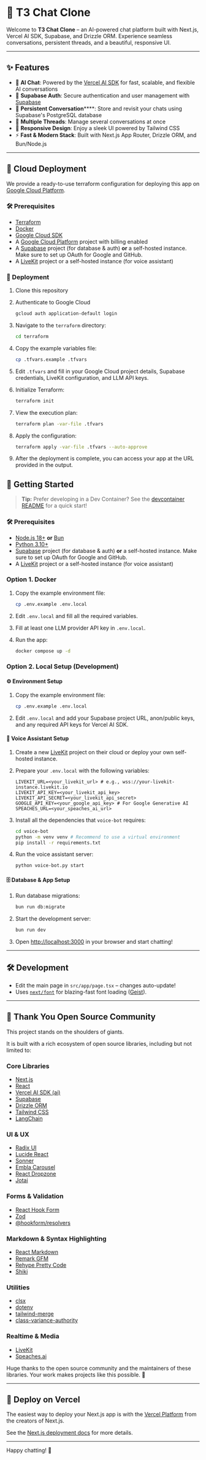 # 🚀 T3 Chat Clone

Welcome to **T3 Chat Clone** – an AI-powered chat platform built with Next.js, Vercel AI SDK, Supabase, and Drizzle ORM. Experience seamless conversations, persistent threads, and a beautiful, responsive UI.

---

## ✨ Features

- 🤖 **AI Chat**: Powered by the [Vercel AI SDK](https://sdk.vercel.ai/) for fast, scalable, and flexible AI conversations
- 🔐 **Supabase Auth**: Secure authentication and user management with [Supabase](https://supabase.com/)
- 💾 **Persistent Conversation******: Store and revisit your chats using Supabase's PostgreSQL database
- 🧵 **Multiple Threads**: Manage several conversations at once
- 📱 **Responsive Design**: Enjoy a sleek UI powered by Tailwind CSS
- ⚡ **Fast & Modern Stack**: Built with Next.js App Router, Drizzle ORM, and Bun/Node.js

---

## 🚀 Cloud Deployment

We provide a ready-to-use terraform configuration for deploying this app on [Google Cloud Platform](https://cloud.google.com/).

### 🛠 Prerequisites

- [Terraform](https://www.terraform.io/downloads)
- [Docker](https://www.docker.com/get-started)
- [Google Cloud SDK](https://cloud.google.com/sdk/docs/install)
- A [Google Cloud Platform](https://cloud.google.com/) project with billing enabled
- A [Supabase](https://supabase.com/) project (for database & auth) **or** a self-hosted instance. Make sure to set up OAuth for Google and GitHub.
- A [LiveKit](https://livekit.io/) project or a self-hosted instance (for voice assistant)

### 🚀 Deployment

1. Clone this repository

2. Authenticate to Google Cloud

   ```bash
   gcloud auth application-default login
   ```

3. Navigate to the `terraform` directory:

   ```bash
   cd terraform
   ```

4. Copy the example variables file:

   ```bash
   cp .tfvars.example .tfvars
   ```

5. Edit `.tfvars` and fill in your Google Cloud project details, Supabase credentials, LiveKit configuration, and LLM API keys.

6. Initialize Terraform:

   ```bash
   terraform init
   ```

7. View the execution plan:

   ```bash
   terraform plan -var-file .tfvars
   ```

8. Apply the configuration:

   ```bash
   terraform apply -var-file .tfvars --auto-approve
   ```

9. After the deployment is complete, you can access your app at the URL provided in the output.

## 🚦 Getting Started

> **Tip:** Prefer developing in a Dev Container? See the [devcontainer README](./.devcontainer/README.md) for a quick start!

### 🛠 Prerequisites

- [Node.js 18+](https://nodejs.org/) **or** [Bun](https://bun.sh/)
- [Python 3.10+](https://www.python.org/)
- [Supabase](https://supabase.com/) project (for database & auth) **or** a self-hosted instance. Make sure to set up OAuth for Google and GitHub.
- A [LiveKit](https://livekit.io/) project or a self-hosted instance (for voice assistant)

### Option 1. Docker

1. Copy the example environment file:

   ```bash
   cp .env.example .env.local
   ```

2. Edit `.env.local` and fill all the required variables.

3. Fill at least one LLM provider API key in `.env.local`.

4. Run the app:

   ```bash
   docker compose up -d
   ```

### Option 2. Local Setup (Development)

#### ⚙️ Environment Setup

1. Copy the example environment file:

   ```bash
   cp .env.example .env.local
   ```

2. Edit `.env.local` and add your Supabase project URL, anon/public keys, and any required API keys for Vercel AI SDK.

#### 🤖 Voice Assistant Setup

1. Create a new [LiveKit](https://livekit.io/) project on their cloud or deploy your own self-hosted instance.

2. Prepare your `.env.local` with the following variables:

   ```env
   LIVEKIT_URL=<your_livekit_url> # e.g., wss://your-livekit-instance.livekit.io
   LIVEKIT_API_KEY=<your_livekit_api_key>
   LIVEKIT_API_SECRET=<your_livekit_api_secret>
   GOOGLE_API_KEY=<your_google_api_key> # For Google Generative AI
   SPEACHES_URL=<your_speaches_ai_url>
   ```

3. Install all the dependencies that `voice-bot` requires:

    ```bash
    cd voice-bot
    python -m venv venv # Recommend to use a virtual environment
    pip install -r requirements.txt
    ```

4. Run the voice assistant server:

   ```bash
   python voice-bot.py start
   ```

#### 🗄️ Database & App Setup

1. Run database migrations:

   ```bash
   bun run db:migrate
   ```

2. Start the development server:

   ```bash
   bun run dev
   ```

3. Open [http://localhost:3000](http://localhost:3000) in your browser and start chatting!

---

## 🛠 Development

- Edit the main page in `src/app/page.tsx` – changes auto-update!
- Uses [`next/font`](https://nextjs.org/docs/app/building-your-application/optimizing/fonts) for blazing-fast font loading ([Geist](https://vercel.com/font)).

---

## 🙏 Thank You Open Source Community

This project stands on the shoulders of giants.

It is built with a rich ecosystem of open source libraries, including but not limited to:

### Core Libraries

- [Next.js](https://nextjs.org/)
- [React](https://react.dev/)
- [Vercel AI SDK (ai)](https://sdk.vercel.ai/)
- [Supabase](https://supabase.com/)
- [Drizzle ORM](https://orm.drizzle.team/)
- [Tailwind CSS](https://tailwindcss.com/)
- [LangChain](https://js.langchain.com/)

### UI & UX

- [Radix UI](https://www.radix-ui.com/)
- [Lucide React](https://lucide.dev/)
- [Sonner](https://sonner.emilkowal.ski/)
- [Embla Carousel](https://www.embla-carousel.com/)
- [React Dropzone](https://react-dropzone.js.org/)
- [Jotai](https://jotai.org/)

### Forms & Validation

- [React Hook Form](https://react-hook-form.com/)
- [Zod](https://zod.dev/)
- [@hookform/resolvers](https://react-hook-form.com/docs/useform/#resolver)

### Markdown & Syntax Highlighting

- [React Markdown](https://github.com/remarkjs/react-markdown)
- [Remark GFM](https://github.com/remarkjs/remark-gfm)
- [Rehype Pretty Code](https://rehype-pretty-code.netlify.app/)
- [Shiki](https://shiki.matsu.io/)

### Utilities

- [clsx](https://github.com/lukeed/clsx)
- [dotenv](https://github.com/motdotla/dotenv)
- [tailwind-merge](https://github.com/dcastil/tailwind-merge)
- [class-variance-authority](https://cva.style/)

### Realtime & Media

- [LiveKit](https://livekit.io/)
- [Speaches.ai](https://speaches.ai/)

Huge thanks to the open source community and the maintainers of these libraries. Your work makes projects like this possible. 💜

---

## 🚀 Deploy on Vercel

The easiest way to deploy your Next.js app is with the [Vercel Platform](https://vercel.com/new?utm_medium=default-template&filter=next.js&utm_source=create-next-app&utm_campaign=create-next-app-readme) from the creators of Next.js.

See the [Next.js deployment docs](https://nextjs.org/docs/app/building-your-application/deploying) for more details.

---

Happy chatting! 🎉
